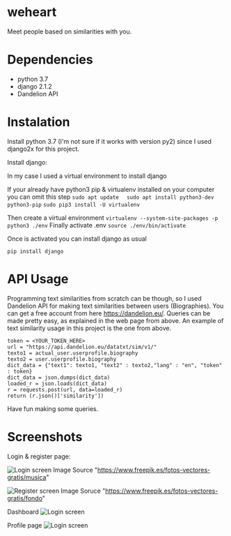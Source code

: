 # weheart
Meet people based on similarities with you.

# Dependencies 

* python 3.7
* django 2.1.2 
* Dandelion API

# Instalation 

Install python 3.7 (I'm not sure if it  works with version py2) since 
I used django2x for this project.

Install django: 

In my case I used a virtual environment to install django

If your already have python3 pip & virtualenv installed on your computer you can omit this step 
```sudo apt update ```
``` sudo apt install python3-dev python3-pip```
```sudo pip3 install -U virtualenv ```

Then create a virtual environment
```virtualenv --system-site-packages -p python3 ./env```
Finally activate .env
```source ./env/bin/activate```

Once is activated you can install django as usual

```pip install django```

# API Usage

Programming text similarities from scratch can be though, so I used Dandelion API for making text similarities between users (Biographies). 
You can get a free account from here https://dandelion.eu/. 
Queries can be made pretty easy, as explained in the web page from above. An example of text similarity usage
in this project is the one from above. 

```
token = <YOUR_TOKEN_HERE>
url = "https://api.dandelion.eu/datatxt/sim/v1/"
texto1 = actual_user.userprofile.biography
texto2 = user.userprofile.biography
dict_data = {"text1": texto1, "text2" : texto2,"lang" : "en", "token" : token}
dict_data = json.dumps(dict_data)
loaded_r = json.loads(dict_data)
r = requests.post(url, data=loaded_r)
return (r.json()['similarity'])
``` 

Have fun making some queries.

# Screenshots

Login & register page:

![Login screen](login.png)
Image Source "https://www.freepik.es/fotos-vectores-gratis/musica"

![Register screen](register.png)
Image Soruce "https://www.freepik.es/fotos-vectores-gratis/fondo"

Dashboard
![Login screen](dashboard.png)

Profile page
![Login screen](profile.png)

